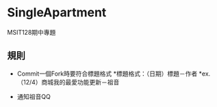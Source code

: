 # SingleApartment
MSIT128期中專題

## 規則
* Commit一個Fork時要符合標題格式
    *標題格式：（日期）標題－作者
    *ex. （12/4）商城我的最愛功能更新－祖音

* 通知祖音QQ

